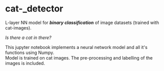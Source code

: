 # cat-_detector
L-layer NN model for ***binary classification*** of image datasets (trained with cat-images).  

  
*Is there a cat in there?*


This jupyter notebook implements a neural network model and all it's functions using Numpy.  
Model is trained on cat images. The pre-processing and labelling of the images is included.
